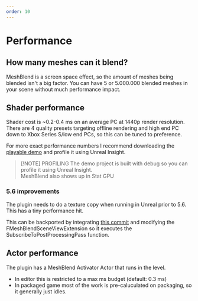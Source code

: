 ```yaml
---
order: 10
---
```


# Performance



## How many meshes can it blend?
MeshBlend is a screen space effect, so the amount of meshes being blended isn't a big factor. You can have 5 or 5.000.000 blended meshes in your scene without much performance impact.

## Shader performance
Shader cost is ~0.2-0.4 ms on an average PC at 1440p render resolution. There are 4 quality presets targeting offline rendering and high end PC down to Xbox Series S/low end PCs, so this can be tuned to preference.

For more exact performance numbers I recommend downloading the [playable demo](</Playable Demo.md>) and profile it using Unreal Insight.

> [!NOTE] PROFILING
> The demo project is built with debug so you can profile it using Unreal Insight.
> <br>
> MeshBlend also shows up in Stat GPU

### 5.6 improvements

The plugin needs to do a texture copy when running in Unreal prior to 5.6. This has a tiny performance hit.

This can be backported by integrating [this commit](https://github.com/EpicGames/UnrealEngine/commit/05e5b6e255da2306d831741e263f912cd1697eec) and modifying the FMeshBlendSceneViewExtension so it executes the SubscribeToPostProcessingPass function.

## Actor performance
The plugin has a MeshBlend Activator Actor that runs in the level. 
- In editor this is restricted to a max ms budget (default: 0.3 ms)
- In packaged game most of the work is pre-caluculated on packaging, so it generally just idles.